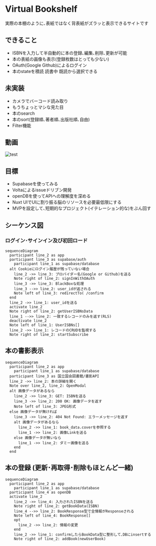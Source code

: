 
# Virtual Bookshelf
実際の本棚のように､表紙ではなく背表紙がズラッと表示できるサイトです

## できること
- ISBNを入力して半自動的に本の登録､編集､削除､更新が可能
- 本の表紙の画像も表示(登録枚数はとっても少ない)
- OAuth(Google Github)によるログイン
- 本のstateを積読 読書中 既読から選択できる

## 未実装
- カメラでバーコード読み取り
- もうちょっとマシな見た目
- 本のsearch
- 本のsort(登録順､著者順､出版社順､自由)
- Filter機能
## 動画
![test](https://github.com/nasubi916/nuxtContentsTest/assets/104073343/d4be4521-0db5-44e3-88f8-9927a5306a48)

## 目標
- Supabaseを使ってみる
- Voltaによるissueドリブン開発
- openDBを使ってAPIへの理解度を深める
- Nuxt UIでUIに割り振る脳のリソースを必要最低限にする
- MVPを設定して､短期的なプロジェクト(イテレーション的な)をぶん回す

##  シーケンス図
### ログイン･サインイン及び初回ロード
```mermaid
sequenceDiagram
  participant line_2 as app
  participant line_3 as supabase/auth
    participant line_1 as supabase/database
  alt Cookieにログイン履歴が残っていない場合
    line_2 ->> line_3: プロバイダー名(Google or Github)を送る
    Note right of line_2: signInWithOAuth
    line_3 ->> line_3: BlackBoxな処理
    line_3 -->> line_2: user_idが返される
    Note left of line_3: redirectTo( /confirm
  end
  line_2 ->> line_1: user_idを送る
  activate line_2
  Note right of line_2: getUserISBNsData
  line_1 -->> line_2: 一致するレコードのみを返す(RLS)
  deactivate line_2
  Note left of line_1: UserISBNs[]
  line_2 ->> line_1: レコードのCRUDを監視する
  Note right of line_2: startSubscribe

```

## 本の書影表示
```mermaid
sequenceDiagram
  participant line_2 as app
    participant line_1 as supabase/database
  participant line_3 as 国立国会図書館/書影API
  line_2 ->> line_2: 本の詳細を開く
  Note over line_2, line_2: OpenModal
  alt 画像データがあるなら
    line_2 ->> line_3: GET: ISBNを送る
    line_3 ->> line_2: 200 OK: 画像データを返す
    Note left of line_3: JPEG形式
  else 画像データが無ければ
    line_3 ->> line_2: 404 Not Found: エラーメッセージを返す
    alt 画像データがあるなら
      line_2 ->> line_1: book_data.coverを参照する
      line_1 ->> line_2: 画像Linkを送る
    else 画像データが無いなら
      line_1 ->> line_2: ダミー画像を送る
    end
  end
```

## 本の登録 (更新･再取得･削除もほとんど一緒)
```mermaid
sequenceDiagram
  participant line_2 as app
    participant line_1 as supabase/database
  participant line_4 as openDB
  activate line_2
    line_2 ->> line_4: 入力されたISBNを送る
    Note right of line_2: getBookData(ISBN)
    line_4 -->> line_2: BookResponse型で全情報がResponseされる
    Note left of line_4: BookResponse[]
    opt
      line_2 ->> line_2: 情報の変更
    end
    line_2 ->> line_1: confirmしたらBookData型に整形して､DBにinsertする
    Note right of line_2: addBook(newUserBook)
```